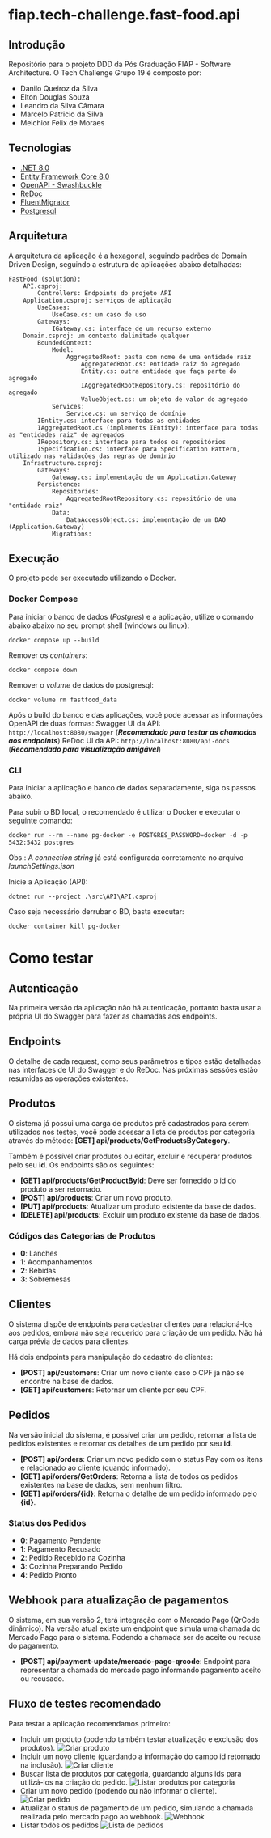 # fiap.tech-challenge.fast-food.api

## Introdução
Repositório para o projeto DDD da Pós Graduação FIAP - Software Architecture.
O Tech Challenge Grupo 19 é composto por:
- Danilo Queiroz da Silva
- Elton Douglas Souza
- Leandro da Silva Câmara
- Marcelo Patricio da Silva
- Melchior Felix de Moraes


## Tecnologias
* [.NET 8.0](https://dotnet.microsoft.com/pt-br/download/dotnet/8.0)
* [ Entity Framework Core 8.0 ](https://devblogs.microsoft.com/dotnet/announcing-ef8/)
* [ OpenAPI - Swashbuckle ](https://learn.microsoft.com/pt-br/aspnet/core/tutorials/getting-started-with-swashbuckle)
* [ ReDoc ](https://github.com/Redocly/redoc)
* [ FluentMigrator ](https://fluentmigrator.github.io/)
* [ Postgresql ](https://www.postgresql.org/)

## Arquitetura
A arquitetura da aplicação é a hexagonal, seguindo padrões de Domain Driven Design, seguindo a estrutura de aplicações abaixo detalhadas:
```
FastFood (solution):
    API.csproj:
        Controllers: Endpoints do projeto API
    Application.csproj: serviços de aplicação
        UseCases:
            UseCase.cs: um caso de uso
        Gateways:
            IGateway.cs: interface de um recurso externo
    Domain.csproj: um contexto delimitado qualquer
        BoundedContext:
            Model:
                AggregatedRoot: pasta com nome de uma entidade raiz
                    AggregatedRoot.cs: entidade raiz do agregado
                    Entity.cs: outra entidade que faça parte do agregado
                    IAggregatedRootRepository.cs: repositório do agregado
                    ValueObject.cs: um objeto de valor do agregado
            Services:
                Service.cs: um serviço de domínio
        IEntity.cs: interface para todas as entidades
        IAggregatedRoot.cs (implements IEntity): interface para todas as "entidades raiz" de agregados
        IRepository.cs: interface para todos os repositórios
        ISpecification.cs: interface para Specification Pattern, utilizado nas validações das regras de domínio
    Infrastructure.csproj:
        Gateways:
            Gateway.cs: implementação de um Application.Gateway
        Persistence:
            Repositories:
                AggregatedRootRepository.cs: repositório de uma "entidade raiz"
            Data:
                DataAccessObject.cs: implementação de um DAO (Application.Gateway)
            Migrations:
```

## Execução
O projeto pode ser executado utilizando o Docker.

### Docker Compose

Para iniciar o banco de dados (_Postgres_) e a aplicação, utilize o comando abaixo abaixo no seu prompt shell (windows ou linux):
```shell
docker compose up --build
```

Remover os _containers_:
```shell
docker compose down
```

Remover o _volume_ de dados do postgresql:
```shell
docker volume rm fastfood_data
```

Após o build do banco e das aplicações, você pode acessar as informações OpenAPI de duas formas:
Swagger UI da API: `http://localhost:8080/swagger` (***Recomendado para testar as chamadas aos endpoints***)
ReDoc UI da API: `http://localhost:8080/api-docs` (***Recomendado para visualização amigável***)

### CLI
Para iniciar a aplicação e banco de dados separadamente, siga os passos abaixo.

Para subir o BD local, o recomendado é utilizar o Docker e executar o seguinte comando:
```shell
docker run --rm --name pg-docker -e POSTGRES_PASSWORD=docker -d -p 5432:5432 postgres
```

Obs.: A *connection string* já está configurada corretamente no arquivo *launchSettings.json*

Inicie a Aplicação (API):
```shell
dotnet run --project .\src\API\API.csproj
```

Caso seja necessário derrubar o BD, basta executar:

```shell
docker container kill pg-docker
```


# Como testar 
## Autenticação
Na primeira versão da aplicação não há autenticação, portanto basta usar a própria UI do Swagger para fazer as chamadas aos endpoints.

## Endpoints
O detalhe de cada request, como seus parâmetros e tipos estão detalhadas nas interfaces de UI do Swagger e do ReDoc. Nas próximas sessões estão resumidas as operações existentes.

## Produtos
O sistema já possui uma carga de produtos pré cadastrados para serem utilizados nos testes, você pode acessar a lista de produtos por categoria através do método:
**[GET] api/products/GetProductsByCategory**.

Também é possível criar produtos ou editar, excluir e recuperar produtos pelo seu **id**. Os endpoints são os seguintes:
- **[GET] api/products/GetProductById**: Deve ser fornecido o id do produto a ser retornado.
- **[POST] api/products**: Criar um novo produto.
- **[PUT] api/products**: Atualizar um produto existente da base de dados.
- **[DELETE] api/products**: Excluir um produto existente da base de dados.

### Códigos das Categorias de Produtos
- **0**: Lanches
- **1**: Acompanhamentos
- **2**: Bebidas
- **3**: Sobremesas


## Clientes
O sistema dispõe de endpoints para cadastrar clientes para relacioná-los aos pedidos, embora não seja requerido para criação de um pedido.
Não há carga prévia de dados para clientes.

Há dois endpoints para manipulação do cadastro de clientes:
- **[POST] api/customers**: Criar um novo cliente caso o CPF já não se encontre na base de dados.
- **[GET] api/customers**: Retornar um cliente por seu CPF.


## Pedidos
Na versão inicial do sistema, é possível criar um pedido, retornar a lista de pedidos existentes e retornar os detalhes de um pedido por seu **id**.
- **[POST] api/orders**: Criar um novo pedido com o status Pay com os itens e relacionado ao cliente (quando informado).
- **[GET] api/orders/GetOrders**: Retorna a lista de todos os pedidos existentes na base de dados, sem nenhum filtro.
- **[GET] api/orders/\{id\}**: Retorna o detalhe de um pedido informado pelo **\{id\}**.

### Status dos Pedidos
- **0**: Pagamento Pendente 
- **1**: Pagamento Recusado
- **2**: Pedido Recebido na Cozinha
- **3**: Cozinha Preparando Pedido
- **4**: Pedido Pronto


## Webhook para atualização de pagamentos
O sistema, em sua versão 2, terá integração com o Mercado Pago (QrCode dinâmico).
Na versão atual existe um endpoint que simula uma chamada do Mercado Pago para o sistema.
Podendo a chamada ser de aceite ou recusa do pagamento.
- **[POST] api/payment-update/mercado-pago-qrcode**: Endpoint para representar a chamada do mercado pago informando pagamento aceito ou recusado.

## Fluxo de testes recomendado
Para testar a aplicação recomendamos primeiro:
- Incluir um produto (podendo também testar atualização e exclusão dos produtos).
  ![Criar produto](./src/API/readme-images/create-product.png)
- Incluir um novo cliente (guardando a informação do campo id retornado na inclusão).
  ![Criar cliente](./src/API/readme-images/create-customer.png)
- Buscar lista de produtos por categoria, guardando alguns ids para utilizá-los na criação do pedido.
  ![Listar produtos por categoria](./src/API/readme-images/get-products-by-category.png)
- Criar um novo pedido (podendo ou não informar o cliente).
  ![Criar pedido](./src/API/readme-images/create-order.png)
- Atualizar o status de pagamento de um pedido, simulando a chamada realizada pelo mercado pago ao webhook.
  ![Webhook](./src/API/readme-images/webhook-update-payment.png)
- Listar todos os pedidos
  ![Lista de pedidos](./src/API/readme-images/list-orders.png)